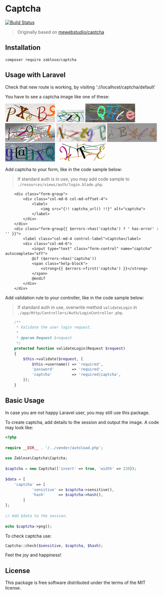 # Captcha

[![Build Status](https://travis-ci.org/zablose/captcha.svg?branch=master)](https://travis-ci.org/zablose/captcha)

> Originally based on [mewebstudio/captcha](https://github.com/mewebstudio/captcha)

## Installation

```
composer require zablose/captcha
```

## Usage with Laravel

Check that new route is working, by visiting '://localhost/captcha/default'

You have to see a captcha image like one of these:

![](readme/images/captcha-default.png)
![](readme/images/captcha-small.png)
![](readme/images/captcha-invert.png)
![](readme/images/captcha-sharpen.png)
![](readme/images/captcha-blur.png)
![](readme/images/captcha-contrast.png)
![](readme/images/captcha-no-angle.png)
![](readme/images/captcha-bg-color.png)

Add captcha to your form, like in the code sample below:

> If standard auth is in use, you may add code sample to `./resources/views/auth/login.blade.php`.

```blade
    <div class="form-group">
        <div class="col-md-6 col-md-offset-4">
            <label>
                <img src="{!! captcha_url() !!}" alt="captcha">
            </label>
        </div>
    </div>
    <div class="form-group{{ $errors->has('captcha') ? ' has-error' : '' }}">
        <label class="col-md-4 control-label">Captcha</label>
        <div class="col-md-6">
            <input type="text" class="form-control" name="captcha" autocomplete="off">
            @if ($errors->has('captcha'))
            <span class="help-block">
                <strong>{{ $errors->first('captcha') }}</strong>
            </span>
            @endif
        </div>
    </div>
```

Add validation rule to your controller, like in the code sample below:

> If standard auth in use, overwrite method `validateLogin` in `./app/Http/Controllers/Auth/LoginController.php`.

```php
    /**
     * Validate the user login request.
     *
     * @param Request $request
     */
    protected function validateLogin(Request $request)
    {
        $this->validate($request, [
            $this->username() => 'required',
            'password'        => 'required',
            'captcha'         => 'required|captcha',
        ]);
    }
```

## Basic Usage

In case you are not happy Laravel user, you may still use this package.

To create captcha, add details to the session and output the image. A code may look like:

```php
<?php

require __DIR__ . '/../vendor/autoload.php';

use Zablose\Captcha\Captcha;

$captcha = new Captcha(['invert' => true, 'width' => 220]);

$data = [
    'captcha' => [
            'sensitive' => $captcha->sensitive(),
            'hash'      => $captcha->hash(),
        ]
];

// Add $data to the session.

echo $captcha->png();

```

To check captcha use:

```php
Captcha::check($sensitive, $captcha, $hash);
```

Feel the joy and happiness!

## License

This package is free software distributed under the terms of the MIT license.
